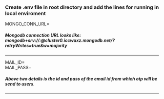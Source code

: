 ### Create .env file in root directory and add the lines for running in local enviroment

MONGO_CONN_URL=          
            
##### Mongodb connection URL looks like: mongodb+srv://<user>:<password>@cluster0.iccwaxz.mongodb.net/?retryWrites=true&w=majority
------------------------------------------------------------------------------------------------------------------------------------
MAIL_ID=     
MAIL_PASS=     
          
##### Above two details is the id and pass of the email id from which otp will be send to users.
-------------------------------------------------------------------------------------------------------------------------------------
